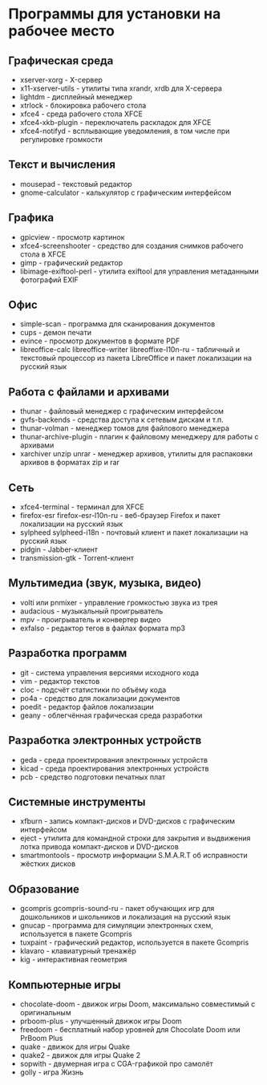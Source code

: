 Программы для установки на рабочее место
========================================

Графическая среда
-----------------

* xserver-xorg - X-сервер
* x11-xserver-utils - утилиты типа xrandr, xrdb для X-сервера
* lightdm - дисплейный менеджер
* xtrlock - блокировка рабочего стола
* xfce4 - среда рабочего стола XFCE
* xfce4-xkb-plugin - переключатель раскладок для XFCE
* xfce4-notifyd - всплывающие уведомления, в том числе при регулировке громкости

Текст и вычисления
------------------

* mousepad - текстовый редактор
* gnome-calculator - калькулятор с графическим интерфейсом

Графика
-------

* gpicview - просмотр картинок
* xfce4-screenshooter - средство для создания снимков рабочего стола в XFCE
* gimp - графический редактор
* libimage-exiftool-perl - утилита exiftool для управления метаданными фотографий EXIF

Офис
----

* simple-scan - программа для сканирования документов
* cups - демон печати
* evince - просмотр документов в формате PDF
* libreoffice-calc libreoffice-writer libreoffixe-l10n-ru - табличный и текстовый процессор из пакета LibreOffice и пакет локализации на русский язык

Работа с файлами и архивами
---------------------------

* thunar - файловый менеджер с графическим интерфейсом
* gvfs-backends - средства доступа к сетевым дискам и т.п.
* thunar-volman - менеджер томов для файлового менеджера
* thunar-archive-plugin - плагин к файловому менеджеру для работы с архивами
* xarchiver unzip unrar - менеджер архивов, утилиты для распаковки архивов в форматах zip и rar

Сеть
----

* xfce4-terminal - терминал для XFCE
* firefox-esr firefox-esr-l10n-ru - веб-браузер Firefox и пакет локализации на русский язык
* sylpheed sylpheed-i18n - почтовый клиент и пакет локализации на русский язык
* pidgin - Jabber-клиент
* transmission-gtk - Torrent-клиент

Мультимедиа (звук, музыка, видео)
---------------------------------

* volti или pnmixer - управление громкостью звука из трея
* audacious - музыкальный проигрыватель
* mpv - проигрыватель и конвертер видео
* exfalso - редактор тегов в файлах формата mp3

Разработка программ
-------------------

* git - система управления версиями исходного кода
* vim - редактор текстов
* cloc - подсчёт статистики по объёму кода
* po4a - средство для локализации документов
* poedit - редактор файлов локализации
* geany - облегчённая графическая среда разработки

Разработка электронных устройств
--------------------------------

* geda - среда проектирования электронных устройств
* kicad - среда проектирования электронных устройств
* pcb - средство подготовки печатных плат

Системные инструменты
---------------------

* xfburn - запись компакт-дисков и DVD-дисков с графическим интерфейсом
* eject - утилита для командной строки для закрытия и выдвижения лотка привода компакт-дисков и DVD-дисков
* smartmontools - просмотр информации S.M.A.R.T об исправности жёстких дисков

Образование
-----------

* gcompris gcompris-sound-ru - пакет обучающих игр для дошкольников и школьников и локализация на русский язык
* gnucap - программа для симуляции электронных схем, используется в пакете Gcompris
* tuxpaint - графический редактор, используется в пакете Gcompris
* klavaro - клавиатурный тренажёр
* kig - интерактивная геометрия

Компьютерные игры
-----------------

* chocolate-doom - движок игры Doom, максимально совместимый с оригинальным
* prboom-plus - улучшенный движок игры Doom
* freedoom - бесплатный набор уровней для Chocolate Doom или PrBoom Plus
* quake - движок для игры Quake
* quake2 - движок для игры Quake 2
* sopwith - двумерная игра с CGA-графикой про самолёт
* golly - игра Жизнь
